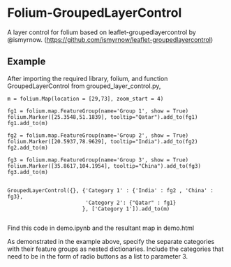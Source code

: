 # Folium-GroupedLayerControl

A layer control for folium based on leaflet-groupedlayercontrol by @ismyrnow. (https://github.com/ismyrnow/leaflet-groupedlayercontrol)

## Example

After importing the required library, folium, and function GroupedLayerControl from grouped_layer_control.py, 

```
m = folium.Map(location = [29,73], zoom_start = 4)

fg1 = folium.map.FeatureGroup(name='Group 1', show = True)
folium.Marker([25.3548,51.1839], tooltip="Qatar").add_to(fg1)
fg1.add_to(m)

fg2 = folium.map.FeatureGroup(name='Group 2', show = True)
folium.Marker([20.5937,78.9629], tooltip="India").add_to(fg2)
fg2.add_to(m)

fg3 = folium.map.FeatureGroup(name='Group 3', show = True)
folium.Marker([35.8617,104.1954], tooltip="China").add_to(fg3)
fg3.add_to(m)
```

```

GroupedLayerControl({}, {'Category 1' : {'India' : fg2 , 'China' : fg3},
                         'Category 2': {"Qatar" : fg1}
                        }, ['Category 1']).add_to(m)
                        
```

Find this code in demo.ipynb and the resultant map in demo.html

As demonstrated in the example above, specify the separate categories with their feature groups as nested dictionaries. Include the categories that need to be in the form of radio buttons as a list to parameter 3. 
